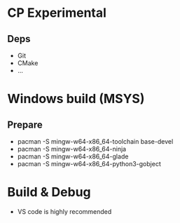 # CP Experimental
## Deps
 - Git
 - CMake
 - ...
# Windows build (MSYS)
## Prepare
 - pacman -S mingw-w64-x86_64-toolchain base-devel
 - pacman -S mingw-w64-x86_64-ninja
 - pacman -S mingw-w64-x86_64-glade
 - pacman -S mingw-w64-x86_64-python3-gobject
# Build & Debug
 - VS code is highly recommended
